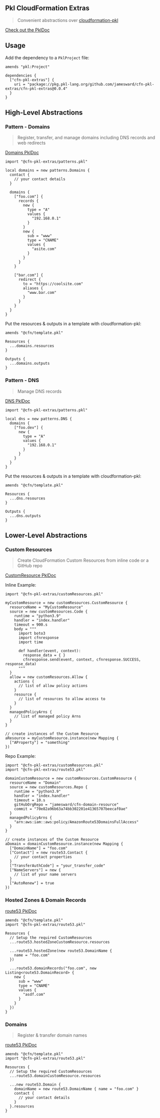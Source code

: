 Pkl CloudFormation Extras
------------------

> Convenient abstractions over [cloudformation-pkl](https://github.com/aws-cloudformation/cloudformation-pkl)

[Check out the PklDoc](https://jamesward.github.io/cfn-pkl-extras/pkg.pkl-lang.org/github.com/jamesward/cfn-pkl-extras/cfn-pkl-extras/current/index.html)

## Usage

Add the dependency to a `PklProject` file:
```pkl
amends "pkl:Project"

dependencies {
  ["cfn-pkl-extras"] {
    uri = "package://pkg.pkl-lang.org/github.com/jamesward/cfn-pkl-extras/cfn-pkl-extras@0.0.4"
  }
}
```

## High-Level Abstractions

### Pattern - Domains

> Register, transfer, and manage domains including DNS records and web redirects

[Domains PklDoc](https://jamesward.github.io/cfn-pkl-extras/pkg.pkl-lang.org/github.com/jamesward/cfn-pkl-extras/cfn-pkl-extras/current/patterns/Domains.html)

```pkl
import "@cfn-pkl-extras/patterns.pkl"

local domains = new patterns.Domains {
  contact {
    // your contact details
  }

  domains {
    ["foo.com"] {
      records {
        new {
          type = "A"
          values {
            "192.168.0.1"
          }
        }
        new {
          sub = "www"
          type = "CNAME"
          values {
            "asite.com"
          }
        }
      }
    }

    ["bar.com"] {
      redirect {
        to = "https://coolsite.com"
        aliases {
          "www.bar.com"
        }
      }
    }
  }
}
```

Put the resources & outputs in a template with cloudformation-pkl:
```pkl
amends "@cfn/template.pkl"

Resources {
  ...domains.resources
}

Outputs {
  ...domains.outputs
}
```

### Pattern - DNS

> Manage DNS records

[DNS PklDoc](https://jamesward.github.io/cfn-pkl-extras/pkg.pkl-lang.org/github.com/jamesward/cfn-pkl-extras/cfn-pkl-extras/current/patterns/DNS.html)

```pkl
import "@cfn-pkl-extras/patterns.pkl"

local dns = new patterns.DNS {
  domains {
    ["foo.dev"] {
      new {
        type = "A"
        values {
          "192.168.0.1"
        }
      }
    }
  }
}
```

Put the resources & outputs in a template with cloudformation-pkl:
```pkl
amends "@cfn/template.pkl"

Resources {
  ...dns.resources
}

Outputs {
  ...dns.outputs
}
```

## Lower-Level Abstractions

### Custom Resources

> Create CloudFormation Custom Resources from inline code or a GitHub repo

[CustomResource PklDoc](https://jamesward.github.io/cfn-pkl-extras/pkg.pkl-lang.org/github.com/jamesward/cfn-pkl-extras/cfn-pkl-extras/current/customResources/CustomResource.html)

Inline Example:
```pkl
import "@cfn-pkl-extras/customResources.pkl"

myCustomResource = new customResources.CustomResource {
  resourceName = "MyCustomResource"
  source = new customResources.Code {
    runtime = "python3.9"
    handler = "index.handler"
    timeout = 900.s
    body = """
      import boto3
      import cfnresponse
      import time

      def handler(event, context):
        response_data = { }
        cfnresponse.send(event, context, cfnresponse.SUCCESS, response_data)
      """
  }
  allow = new customResources.Allow {
    actions {
      // list of allow policy actions
    }
    resource {
      // list of resources to allow access to
    }
  }
  managedPolicyArns {
    // list of managed policy Arns
  }
}

// create instances of the Custom Resource
aResource = myCustomResource.instance(new Mapping {
  ["AProperty"] = "something"
})
```

Repo Example:
```pkl
import "@cfn-pkl-extras/customResources.pkl"
import "@cfn-pkl-extras/route53.pkl"

domainCustomResource = new customResources.CustomResource {
  resourceName = "Domain"
  source = new customResources.Repo {
    runtime = "python3.9"
    handler = "index.handler"
    timeout = 10.s
    gitHubOrgRepo = "jamesward/cfn-domain-resource"
    commit = "70e82a96b63a74bb302201e41365707beecaf0ae"
  }
  managedPolicyArns {
    "arn:aws:iam::aws:policy/AmazonRoute53DomainsFullAccess"
  }
}

// create instances of the Custom Resource
aDomain = domainCustomResource.instance(new Mapping {
  ["DomainName"] = "foo.com"
  ["Contact"] = new route53.Contact {
    // your contact properties
  }
  ["TransferAuthCode"] = "your_transfer_code"
  ["NameServers"] = new {
    // list of your name servers
  }
  ["AutoRenew"] = true
})
```

### Hosted Zones & Domain Records

[route53 PklDoc](https://jamesward.github.io/cfn-pkl-extras/pkg.pkl-lang.org/github.com/jamesward/cfn-pkl-extras/cfn-pkl-extras/current/route53/index.html)

```pkl
amends "@cfn/template.pkl"
import "@cfn-pkl-extras/route53.pkl"

Resources {
  // Setup the required CustomResources
  ...route53.hostedZoneCustomResource.resources

  ...route53.hostedZone(new route53.DomainName {
    name = "foo.com"
  })

  ...route53.domainRecords("foo.com", new Listing<route53.DomainRecord> {
    new {
      sub = "www"
      type = "CNAME"
      values {
        "asdf.com"
      }
    }
  })
}
```

### Domains

> Register & transfer domain names

[route53 PklDoc](https://jamesward.github.io/cfn-pkl-extras/pkg.pkl-lang.org/github.com/jamesward/cfn-pkl-extras/cfn-pkl-extras/current/route53/index.html)

```pkl
amends "@cfn/template.pkl"
import "@cfn-pkl-extras/route53.pkl"

Resources {
  // Setup the required CustomResources
  ...route53.domainCustomResource.resources

  ...new route53.Domain {
    domainName = new route53.DomainName { name = "foo.com" }
    contact {
      // your contact details
    }
  }.resources
}
```
